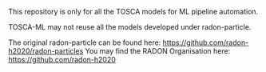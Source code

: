 This repository is only for all the TOSCA models for ML pipeline automation.

TOSCA-ML may not reuse all the models developed under radon-particle. 



The original radon-particle can be found here: https://github.com/radon-h2020/radon-particles
You may find the RADON Organisation here: https://github.com/radon-h2020
